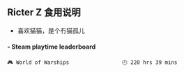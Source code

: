## Ricter Z 食用说明
- 喜欢猫猫，是个冇猫孤儿

<!-- steam-box start -->
#### - Steam playtime leaderboard
```text
🎮 World of Warships                 🕘 220 hrs 39 mins
```
<!-- Powered by https://github.com/YouEclipse/steam-box . -->
<!-- steam-box end -->

